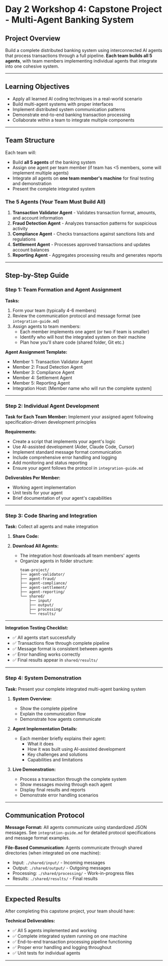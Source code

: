# Day 2 Workshop 4: Capstone Project - Multi-Agent Banking System

## Project Overview

Build a complete distributed banking system using interconnected AI agents that process transactions through a full pipeline. **Each team builds all 5 agents**, with team members implementing individual agents that integrate into one cohesive system.

---

## Learning Objectives

- Apply all learned AI coding techniques in a real-world scenario
- Build multi-agent systems with proper interfaces
- Implement distributed system communication patterns
- Demonstrate end-to-end banking transaction processing
- Collaborate within a team to integrate multiple components

---

## Team Structure

Each team will:
- Build **all 5 agents** of the banking system
- Assign one agent per team member (if team has <5 members, some will implement multiple agents)
- Integrate all agents on **one team member's machine** for final testing and demonstration
- Present the complete integrated system

### The 5 Agents (Your Team Must Build All)

1. **Transaction Validator Agent** - Validates transaction format, amounts, and account information
2. **Fraud Detection Agent** - Analyzes transaction patterns for suspicious activity
3. **Compliance Agent** - Checks transactions against sanctions lists and regulations
4. **Settlement Agent** - Processes approved transactions and updates account balances
5. **Reporting Agent** - Aggregates processing results and generates reports

---

## Step-by-Step Guide

### Step 1: Team Formation and Agent Assignment

**Tasks:**
1. Form your team (typically 4-6 members)
2. Review the communication protocol and message format (see `integration-guide.md`)
3. Assign agents to team members:
   - Each member implements one agent (or two if team is smaller)
   - Identify who will host the integrated system on their machine
   - Plan how you'll share code (shared folder, Git etc.)

**Agent Assignment Template:**
- Member 1: Transaction Validator Agent
- Member 2: Fraud Detection Agent
- Member 3: Compliance Agent
- Member 4: Settlement Agent
- Member 5: Reporting Agent
- Integration Host: [Member name who will run the complete system]

---

### Step 2: Individual Agent Development

**Task for Each Team Member:** Implement your assigned agent following specification-driven development principles

**Requirements:**
- Create a script that implements your agent's logic
- Use AI-assisted development (Aider, Claude Code, Cursor)
- Implement standard message format communication
- Include comprehensive error handling and logging
- Add monitoring and status reporting
- Ensure your agent follows the protocol in `integration-guide.md`

**Deliverables Per Member:**
- Working agent implementation
- Unit tests for your agent
- Brief documentation of your agent's capabilities

---

### Step 3: Code Sharing and Integration

**Task:** Collect all agents and make integration

1. **Share Code:**

2. **Download All Agents:**
   - The integration host downloads all team members' agents
   - Organize agents in folder structure:
     ```
     team-project/
     ├── agent-validator/
     ├── agent-fraud/
     ├── agent-compliance/
     ├── agent-settlement/
     ├── agent-reporting/
     └── shared/
         ├── input/
         ├── output/
         ├── processing/
         └── results/
     ```
---

**Integration Testing Checklist:**
- ✅ All agents start successfully
- ✅ Transactions flow through complete pipeline
- ✅ Message format is consistent between agents
- ✅ Error handling works correctly
- ✅ Final results appear in `shared/results/`

---

### Step 4: System Demonstration

**Task:** Present your complete integrated multi-agent banking system

1. **System Overview:**
   - Show the complete pipeline
   - Explain the communication flow
   - Demonstrate how agents communicate

2. **Agent Implementation Details:**
   - Each member briefly explains their agent:
     - What it does
     - How it was built using AI-assisted development
     - Key challenges and solutions
     - Capabilities and limitations

3. **Live Demonstration:**
   - Process a transaction through the complete system
   - Show messages moving through each agent
   - Display final results and reports
   - Demonstrate error handling scenarios

---

## Communication Protocol

**Message Format:**
All agents communicate using standardized JSON messages. See `integration-guide.md` for detailed protocol specifications and message format examples.

**File-Based Communication:**
Agents communicate through shared directories (when integrated on one machine):
- Input: `./shared/input/` - Incoming messages
- Output: `./shared/output/` - Outgoing messages
- Processing: `./shared/processing/` - Work-in-progress files
- Results: `./shared/results/` - Final results

---

## Expected Results

After completing this capstone project, your team should have:

**Technical Deliverables:**
- ✅ All 5 agents implemented and working
- ✅ Complete integrated system running on one machine
- ✅ End-to-end transaction processing pipeline functioning
- ✅ Proper error handling and logging throughout
- ✅ Unit tests for individual agents

---
